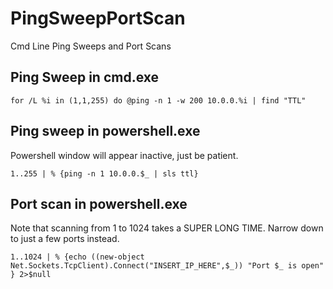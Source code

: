 # PingSweepPortScan
Cmd Line Ping Sweeps and Port Scans

## Ping Sweep in cmd.exe
```
for /L %i in (1,1,255) do @ping -n 1 -w 200 10.0.0.%i | find "TTL"
```

## Ping sweep in powershell.exe
Powershell window will appear inactive, just be patient.
```
1..255 | % {ping -n 1 10.0.0.$_ | sls ttl}
```

## Port scan in powershell.exe
Note that scanning from 1 to 1024 takes a SUPER LONG TIME.
Narrow down to just a few ports instead.
```
1..1024 | % {echo ((new-object Net.Sockets.TcpClient).Connect("INSERT_IP_HERE",$_)) "Port $_ is open" } 2>$null
```
